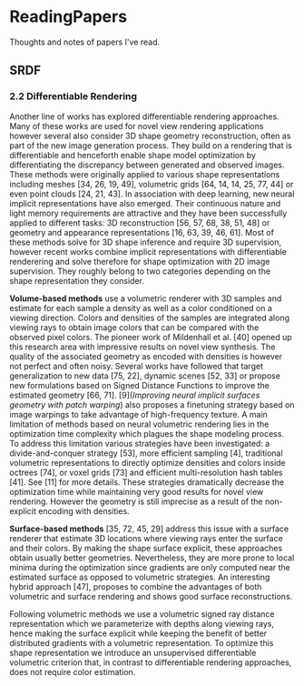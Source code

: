 # ReadingPapers
Thoughts and notes of papers I've read.

## SRDF
### 2.2 Differentiable Rendering
<p>Another line of works has explored differentiable rendering approaches. Many of these works are used for novel view rendering applications however several also consider 3D shape geometry reconstruction, often as part of the new image generation process. They build on a rendering that is differentiable and henceforth enable shape model optimization by differentiating the discrepancy between generated and observed images. These methods were originally applied to various shape representations including meshes [34, 26, 19, 49], volumetric grids [64, 14, 14, 25, 77, 44] or even point clouds [24, 21, 43]. In association with deep learning, new neural implicit representations have also emerged. Their continuous nature and light memory requirements are attractive and they have been successfully applied to different tasks: 3D reconstruction [56, 57, 68, 38, 51, 48] or geometry and appearance representations [16, 63, 39, 46, 61]. Most of these methods solve for 3D shape inference and require 3D supervision, however recent works combine implicit representations with differentiable renderering and solve therefore for shape optimization with 2D image supervision. They roughly belong to two categories depending on the shape representation they consider.</p>
<p><b>Volume-based methods</b> use a volumetric renderer with 3D samples and estimate for each sample a density as well as a color conditioned on a viewing direction. Colors and densities of the samples are integrated along viewing rays to obtain image colors that can be compared with the observed pixel colors. The pioneer work of Mildenhall et al. [40] opened up this research area with impressive results on novel view synthesis. The quality of the associated geometry as encoded with densities is however not perfect and often noisy. Several works have followed that target generalization to new data [75, 22], dynamic scenes [52, 33] or propose new formulations based on Signed Distance Functions to improve the estimated geometry [66, 71]. [9](<i>Improving neural implicit surfaces geometry with patch warping</i>) also proposes a finetuning strategy based on image warpings to take advantage of high-frequency texture. A main limitation of methods based on neural volumetric rendering lies in the optimization time complexity which plagues the shape modeling process. To address this limitation various strategies have been investigated: a divide-and-conquer strategy [53], more efficient sampling [4], traditional volumetric representations to directly optimize densities and colors inside octrees [74], or voxel grids [73] and efficient multi-resolution hash tables [41]. See [11] for more details. These strategies dramatically decrease the optimization time while maintaining very good results for novel view rendering. However the geometry is still imprecise as a result of the non-explicit encoding with densities.</p>
<p><b>Surface-based methods</b> [35, 72, 45, 29] address this issue with a surface renderer that estimate 3D locations where viewing rays enter the surface and their colors. By making the shape surface explicit, these approaches obtain usually better geometries. Nevertheless, they are more prone to local minima during the optimization since gradients are only computed near the estimated surface as opposed to volumetric strategies. An interesting hybrid approach [47], proposes to combine the advantages of both volumetric and surface rendering and shows good surface reconstructions.</p>
<p>Following volumetric methods we use a volumetric signed ray distance representation which we parameterize with depths along viewing rays, hence making the surface explicit while keeping the benefit of better distributed gradients with a volumetric representation. To optimize this shape representation we introduce an unsupervised differentiable volumetric criterion that, in contrast to differentiable rendering approaches, does not require color estimation.</p>
